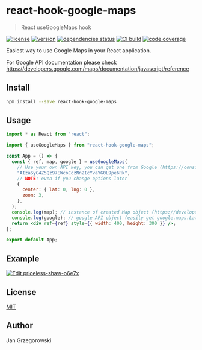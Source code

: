 # react-hook-google-maps

> React useGoogleMaps hook

[![license](https://img.shields.io/github/license/react-hook-google-maps/react-hook-google-maps.svg)](https://opensource.org/licenses/MIT)
[![version](https://img.shields.io/npm/v/react-hook-google-maps.svg)](https://www.npmjs.com/package/react-hook-google-maps)
[![dependencies status](https://img.shields.io/david/react-hook-google-maps/react-hook-google-maps.svg)](https://david-dm.org/react-hook-google-maps/react-hook-google-maps)
[![CI build](https://img.shields.io/circleci/project/github/react-hook-google-maps/react-hook-google-maps/master.svg)](https://circleci.com/gh/react-hook-google-maps/react-hook-google-maps)
[![code coverage](https://img.shields.io/codecov/c/github/react-hook-google-maps/react-hook-google-maps.svg)](https://codecov.io/gh/react-hook-google-maps/react-hook-google-maps)

Easiest way to use Google Maps in your React application.

For Google API documentation please check https://developers.google.com/maps/documentation/javascript/reference

## Install

```bash
npm install --save react-hook-google-maps
```

## Usage

```jsx
import * as React from "react";

import { useGoogleMaps } from "react-hook-google-maps";

const App = () => {
  const { ref, map, google } = useGoogleMaps(
    // Use your own API key, you can get one from Google (https://console.cloud.google.com/google/maps-apis/overview)
    "AIzaSyC4Z5Qz97EWcoCczNn2IcYvaYG0L9pe6Rk",
    // NOTE: even if you change options later
    {
      center: { lat: 0, lng: 0 },
      zoom: 3,
    },
  );
  console.log(map); // instance of created Map object (https://developers.google.com/maps/documentation/javascript/reference/map)
  console.log(google); // google API object (easily get google.maps.LatLng or google.maps.Marker or any other Google Maps class)
  return <div ref={ref} style={{ width: 400, height: 300 }} />;
};

export default App;
```

## Example

[![Edit priceless-shaw-o6e7x](https://codesandbox.io/static/img/play-codesandbox.svg)](https://codesandbox.io/s/priceless-shaw-o6e7x?fontsize=14&hidenavigation=1&theme=dark)

## License

[MIT](./LICENSE)

## Author

Jan Grzegorowski
